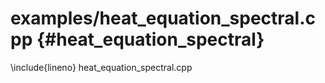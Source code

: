# examples/heat_equation_spectral.cpp {#heat_equation_spectral}

<!--
Copyright (C) The DDC development team, see COPYRIGHT.md file

SPDX-License-Identifier: MIT
-->

\include{lineno} heat_equation_spectral.cpp
